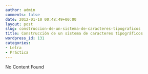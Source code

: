 ```yaml
---
author: admin
comments: false
date: 2012-01-10 00:48:49+00:00
layout: post
slug: construccion-de-un-sistema-de-caracteres-tipograficos
title: Construcción de un sistema de caracteres tipográficos
wordpress_id: 131
categories:
- Letra
- Práctica
---
```


No Content Found
